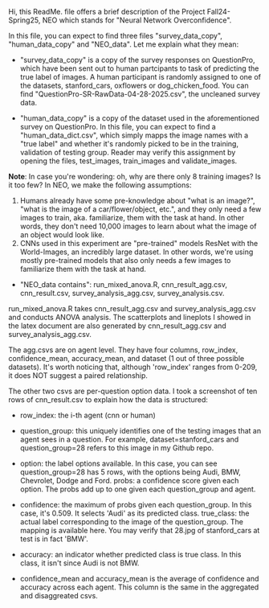 Hi, this ReadMe. file offers a brief description of the Project Fall24-Spring25, NEO which stands for "Neural Network Overconfidence".

In this file, you can expect to find three files "survey_data_copy", "human_data_copy" and "NEO_data". Let me explain what they mean:

- "survey_data_copy" is a copy of the survey responses on QuestionPro, which have been sent out to human partcipants to task of predicting the true label of images. A human participant is randomly assigned to one of the datasets, stanford_cars, oxflowers or dog_chicken_food. You can find "QuestionPro-SR-RawData-04-28-2025.csv", the uncleaned survey data.

- "human_data_copy" is a copy of the dataset used in the aforementioned survey on QuestionPro. In this file, you can expect to find a "human_data_dict.csv", which simply mapps the image names with a "true label" and whether it's randomly picked to be in the training, validation of testing group. Reader may verify this assignment by opening the files, test_images, train_images and validate_images.

**Note**: In case you're wondering: oh, why are there only 8 training images? Is it too few? In NEO, we make the following assumptions:
1. Humans already have some pre-knowledge about "what is an image?", "what is the image of a car/flower/object, etc.", and they only need a few images to train, aka. familiarize, them with the task at hand. In other words, they don't need 10,000 images to learn about what the image of an object would look like.
2. CNNs used in this experiment are "pre-trained" models ResNet with the World-Images, an incredibly large dataset. In other words, we're using mostly pre-trained models that also only needs a few images to familiarize them with the task at hand.

- "NEO_data contains": run_mixed_anova.R, cnn_result_agg.csv, cnn_result.csv, survey_analysis_agg.csv, survey_analysis.csv.

run_mixed_anova.R takes cnn_result_agg.csv and survey_analysis_agg.csv and conducts ANOVA analysis. The scatterplots and lineplots I showed in the latex document are also generated by cnn_result_agg.csv and survey_analysis_agg.csv.

The agg.csvs are on agent level. They have four columns, row_index, confidence_mean, accuracy_mean, and dataset (1 out of three possible datasets). It's worth noticing that, although 'row_index' ranges from 0-209, it does NOT suggest a paired relationship. 

The other two csvs are per-question option data. I took a screenshot of ten rows of cnn_result.csv to explain how the data is structured:

- row_index: the i-th agent (cnn or human)
- question_group: this uniquely identifies one of the testing images that an agent sees in a question. For example, dataset=stanford_cars and question_group=28 refers to this image in my Github repo. 
- option: the label options available. In this case, you can see question_group=28 has 5 rows, with the options being Audi, BMW, Chevrolet, Dodge and Ford.
probs: a confidence score given each option. The probs add up to one given each question_group and agent.
- confidence: the maximum of probs given each question_group. In this case, it's 0.509. It selects 'Audi' as its predicted class.
true_class: the actual label corresponding to the image of the question_group. The mapping is available here. You may verify that 28.jpg of stanford_cars at test is in fact 'BMW'.
- accuracy: an indicator whether predicted class is true class. In this class, it isn't since Audi is not BMW. 

- confidence_mean and accuracy_mean is the average of confidence and accuracy across each agent. This column is the same in the aggregated and disaggreated csvs.